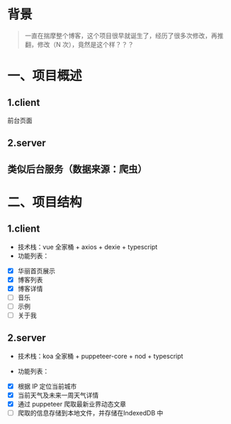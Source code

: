 # 背景

> 一直在揣摩整个博客，这个项目很早就诞生了，经历了很多次修改，再推翻，修改（N 次），竟然是这个样？？？

# 一、项目概述

## 1.client

前台页面

## 2.server

## 类似后台服务（数据来源：爬虫）

# 二、项目结构

## 1.client

- 技术栈：vue 全家桶 + axios + dexie + typescript
- 功能列表：

* [x] 华丽首页展示
* [x] 博客列表
* [x] 博客详情
* [ ] 音乐
* [ ] 示例
* [ ] 关于我

## 2.server

- 技术栈：koa 全家桶 + puppeteer-core + nod + typescript

- 功能列表：

* [x] 根据 IP 定位当前城市
* [x] 当前天气及未来一周天气详情
* [x] 通过 puppeteer 爬取最新业界动态文章
* [ ] 爬取的信息存储到本地文件，并存储在IndexedDB 中
